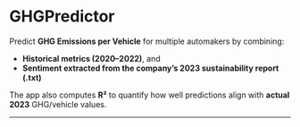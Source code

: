# GHGPredictor

Predict **GHG Emissions per Vehicle** for multiple automakers by combining:
- **Historical metrics (2020–2022)**, and
- **Sentiment extracted from the company’s 2023 sustainability report (.txt)**

The app also computes **R²** to quantify how well predictions align with **actual 2023** GHG/vehicle values.

---
